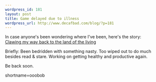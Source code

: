 ```yaml
--- 
wordpress_id: 181
layout: post
title: Game delayed due to illness
wordpress_url: http://www.decafbad.com/blog/?p=181
---
```

<p>In case anyone's been wondering where I've been, here's the story: <a href="http://www.livejournal.com/talkpost.bml?journal=deus_x&amp;itemid=173919">Clawing my way back to the land of the living</a></p>
<p>Briefly: Been bedridden with something nasty.  Too wiped out to do much besides read &amp; stare.  Working on getting healthy and productive again.</p>
<p>Be back soon.</p>
<!--more-->
shortname=ooobob
